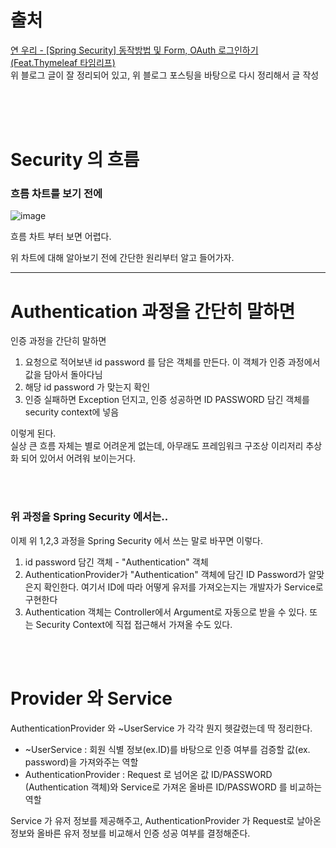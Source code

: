 # 출처  
[연 우리 - \[Spring Security\] 동작방법 및 Form, OAuth 로그인하기 (Feat.Thymeleaf 타임리프)](https://lotuus.tistory.com/78)  
위 블로그 글이 잘 정리되어 있고, 위 블로그 포스팅을 바탕으로 다시 정리해서 글 작성  
  
<br><br><br>  
  
# Security 의 흐름  

### 흐름 차트를 보기 전에    
![image](https://github.com/PhysicksKim/TIL/assets/101965836/f9b614aa-b36a-4def-8739-6a8b078fdc21)  
  
흐름 차트 부터 보면 어렵다.  
  
위 차트에 대해 알아보기 전에 간단한 원리부터 알고 들어가자.  
  
---
  
# Authentication 과정을 간단히 말하면  
인증 과정을 간단히 말하면  
  
1. 요청으로 적어보낸 id password 를 담은 객체를 만든다. 이 객체가 인증 과정에서 값을 담아서 돌아다님  
2. 해당 id password 가 맞는지 확인    
3. 인증 실패하면 Exception 던지고, 인증 성공하면 ID PASSWORD 담긴 객체를 security context에 넣음
  
이렇게 된다.  
실상 큰 흐름 자체는 별로 어려운게 없는데, 아무래도 프레임워크 구조상 이리저리 추상화 되어 있어서 어려워 보이는거다.  
  
<br><br>  
  
### 위 과정을 Spring Security 에서는..  
이제 위 1,2,3 과정을 Spring Security 에서 쓰는 말로 바꾸면 이렇다.  

1. id password 담긴 객체 - "Authentication" 객체
2. AuthenticationProvider가 "Authentication" 객체에 담긴 ID Password가 알맞은지 확인한다. 여기서 ID에 따라 어떻게 유저를 가져오는지는 개발자가 Service로 구현한다      
3. Authentication 객체는 Controller에서 Argument로 자동으로 받을 수 있다. 또는 Security Context에 직접 접근해서 가져올 수도 있다.
  
<br><br>  

# Provider 와 Service 
AuthenticationProvider 와 ~UserService 가 각각 뭔지 헷갈렸는데 딱 정리한다.  

- ~UserService : 회원 식별 정보(ex.ID)를 바탕으로 인증 여부를 검증할 값(ex. password)을 가져와주는 역할  
- AuthenticationProvider : Request 로 넘어온 값 ID/PASSWORD (Authentication 객체)와 Service로 가져온 올바른 ID/PASSWORD 를 비교하는 역할  
  
Service 가 유저 정보를 제공해주고, AuthenticationProvider 가 Request로 날아온 정보와 올바른 유저 정보를 비교해서 인증 성공 여부를 결정해준다.  
  


